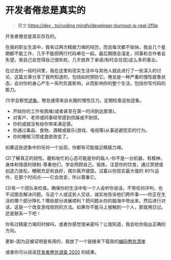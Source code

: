 # 开发者倦怠是真实的

> 原文:[https://dev . to/coding mindly/developer-burnout-is-real-2f0p](https://dev.to/codingmindfully/developer-burnout-is-real-2f0p)

开发者倦怠是真实存在的。

在我的职业生涯中，我有过两次精疲力竭的经历，而且每次都不愉快。我会几个星期都不能工作，几乎不能把两行代码串在一起。最后期限会溜走，同事和合作者会失望。我自己会觉得自己很失败，几乎放弃了承诺(有时会兑现)这么多的事业。

在过去的一段时间里，我在这里和现实生活中与其他人就此进行了一些深入的讨论，这篇文章分享了我所知道的，包括如何预防它。倦怠是一种严重的慢性疲惫状态，会对你的身心产生一系列负面影响，从而影响你的整个生活，包括你写代码的能力。

(1)学会察觉[迹象](http://codingmindfully.com/burnout-checklist)。倦怠通常来自长期的慢性压力。定期检查这些迹象。

*   开始你的工作有困难(或者甚至在第一时间到达那里)。
*   对客户、老师或同事经常感到烦躁或不耐烦。
*   你的成就没有给你带来满足感。
*   你通过毒品、食物、酒精或娱乐(游戏、电视等)从事逃避现实的行为。
*   你的睡眠习惯或食欲改变了。

如果这些迹象中的任何一个出现，你都有可能接近精疲力竭。

(2)了解真正的韧性。磨和匆忙的心态可能是你的敌人-你不是一台机器，有精神，身体和情感的限制-尊重他们，学会照顾自己。锻炼，注意你的饮食，通过冥想或创造力放松，睡眠充足和良好，偶尔离开键盘。试着以你现实最大值的 80%运作，在那个时间点——它会改变，所以尊重它。

(3)有一个团队来检查。确保你的生活中有一个人会听你说话，不带任何评判，也不试图去解决问题。与这个人或这些人交谈，诚实地告诉他们两件事——你正在生活的哪个部分挣扎？哪些部分进展顺利？把问题从你的脑海中带出来，然后进行对话，这是一个改变游戏规则的方法。如果你不能马上接触到一个人，那就用日记。还是联系一下吧！

你有过精疲力竭的时候吗，或者你感觉很亲密吗？让我知道，我会给你指出正确的方向。

更新-因为这被证明是有用的，我放了一个链接来下载我的[编码倦怠清单](http://codingmindfully.com/burnout-checklist)

或者你可以阅读[开发者倦怠调查 2020](https://codingmindfully.com/the-software-developer-burnout-survey-2019-2020/) 的结果。